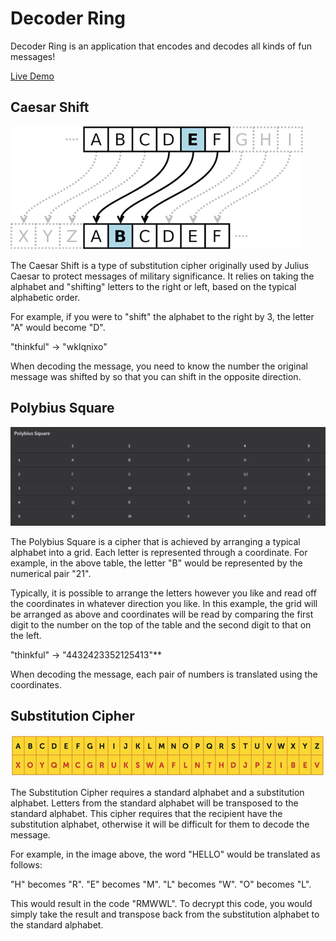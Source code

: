 # Decoder Ring

Decoder Ring is an application that encodes and decodes all kinds of fun messages!

[Live Demo](https://leanal.github.io/Project_Decoder_Ring/)

## Caesar Shift

![caesar](/img/caesar-shift.png?raw=true)

The Caesar Shift is a type of substitution cipher originally used by Julius Caesar to protect messages of military significance. It relies on taking the alphabet and "shifting" letters to the right or left, based on the typical alphabetic order.

For example, if you were to "shift" the alphabet to the right by 3, the letter "A" would become "D".

"thinkful" -> "wklqnixo"

When decoding the message, you need to know the number the original message was shifted by so that you can shift in the opposite direction.


## Polybius Square

![polybius](/img/square.JPG?raw=true)

The Polybius Square is a cipher that is achieved by arranging a typical alphabet into a grid. Each letter is represented through a coordinate. For example, in the above table, the letter "B" would be represented by the numerical pair "21".

Typically, it is possible to arrange the letters however you like and read off the coordinates in whatever direction you like. In this example, the grid will be arranged as above and coordinates will be read by comparing the first digit to the number on the top of the table and the second digit to that on the left.

"thinkful" -> "4432423352125413"**

When decoding the message, each pair of numbers is translated using the coordinates.


## Substitution Cipher

![polybius](/img/substitution.png?raw=true)

The Substitution Cipher requires a standard alphabet and a substitution alphabet. Letters from the standard alphabet will be transposed to the standard alphabet. This cipher requires that the recipient have the substitution alphabet, otherwise it will be difficult for them to decode the message.

For example, in the image above, the word "HELLO" would be translated as follows:

"H" becomes "R".
"E" becomes "M".
"L" becomes "W".
"O" becomes "L".

This would result in the code "RMWWL". To decrypt this code, you would simply take the result and transpose back from the substitution alphabet to the standard alphabet.
